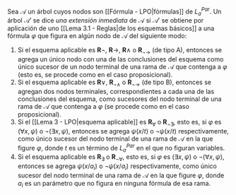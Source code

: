 Sea $\mathcal{A}$ un árbol cuyos nodos son [[Fórmula - LPO|fórmulas]] de $L^{Par}_{\sigma}$. Un árbol $\mathcal{A}'$ se dice _una extensión inmediata_ de $\mathcal{A}$ si $\mathcal{A}'$ se obtiene por aplicación de uno [[Lema 3.1 - Reglas|de los esquemas básicos]] a una fórmula $\varphi$ que figura en algún nodo de $\mathcal{A}$ del siguiente modo:
1. Si el esquema aplicable es $\mathbf{R} \lnot$, $\mathbf{R} \rightarrow$, $\mathbf{R} \land$ o $\mathbf{R}_{\lnot \rightarrow}$ (de tipo A), entonces se agrega un único nodo con una de las conclusiones del esquema como único sucesor de un nodo terminal de una rama de $\mathcal{A}$ que contenga a $\varphi$ (esto es, se procede como en el caso proposicional).
2. Si el esquema aplicable es $\mathbf{R} \lor$, $\mathbf{R}_{\lnot \land}$ o $\mathbf{R}_{\lnot \rightarrow}$ (de tipo B), entonces se agregan dos nodos terminales, correspondientes a cada una de las conclusiones del esquema, como sucesores del nodo terminal de una rama de $\mathcal{A}$ que contenga a $\varphi$ (se procede como en el caso proposicional).
3. Si el [[Lema 3 - LPO|esquema aplicable]] es $\mathbf{R}_{\forall}$ o $\mathbf{R}_{\lnot \exists}$, esto es, si $\varphi$ es $(\forall x, \psi)$ o $\lnot (\exists x, \psi)$, entonces se agrega $\psi(x/t)$ o $\lnot \psi(x/t)$ respectivamente, como único sucesor del nodo terminal de una rama de $\mathcal{A}$ en la que figure $\varphi$, donde $t$ es un término de $L^{Par}_{\sigma}$ en el que no figuran variables.
4. Si el esquema aplicable es $\mathbf{R}_{\exists}$ o $\mathbf{R}_{\lnot \forall}$, esto es, si $\varphi$ es $(\exists x, \psi)$ o $\lnot (\forall x, \psi)$, entonces se agrega $\psi(x/a_i)$ o $\lnot \psi(x/a_i)$ respectivamente, como único sucesor del nodo terminal de una rama de $\mathcal{A}$ en la que figure $\varphi$, donde $a_i$ es un parámetro que no figura en ninguna fórmula de esa rama.